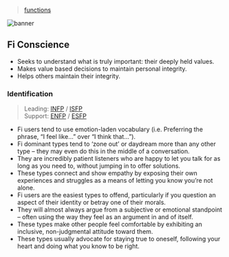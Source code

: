 > [functions](./)

![banner](/mbti/photos/banner.png)

## Fi Conscience

* Seeks to understand what is truly important: their deeply held values.
* Makes value based decisions to maintain personal integrity.
* Helps others maintain their integrity.

### Identification

> Leading: [INFP](/mbti/types/infp) / [ISFP](/mbti/types/isfp)  
> Support: [ENFP](/mbti/types/enfp) / [ESFP](/mbti/types/esfp)

* Fi users tend to use emotion-laden vocabulary (i.e. Preferring the phrase, “I feel like...” over “I think that...”).
* Fi dominant types tend to ‘zone out’ or daydream more than any other type – they may even do this in the middle of a conversation.
* They are incredibly patient listeners who are happy to let you talk for as long as you need to, without jumping in to offer solutions.
* These types connect and show empathy by exposing their own experiences and struggles as a means of letting you know you’re not alone.
* Fi users are the easiest types to offend, particularly if you question an aspect of their identity or betray one of their morals.
* They will almost always argue from a subjective or emotional standpoint – often using the way they feel as an argument in and of itself.
* These types make other people feel comfortable by exhibiting an inclusive, non-judgmental attitude toward them.
* These types usually advocate for staying true to oneself, following your heart and doing what you know to be right.
